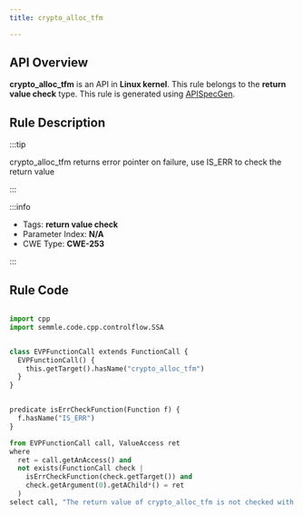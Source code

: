```yaml
---
title: crypto_alloc_tfm

---
```



## API Overview
**crypto_alloc_tfm** is an API in **Linux kernel**. This rule belongs to the **return value check** type. This rule is generated using [APISpecGen](../../tools/APISpecGen).
## Rule Description

:::tip

crypto_alloc_tfm returns error pointer on failure, use IS_ERR to check the return value

:::

:::info

- Tags: **return value check**
- Parameter Index: **N/A**
- CWE Type: **CWE-253**

:::

## Rule Code
```python

import cpp
import semmle.code.cpp.controlflow.SSA


class EVPFunctionCall extends FunctionCall {
  EVPFunctionCall() {
    this.getTarget().hasName("crypto_alloc_tfm")
  }
}


predicate isErrCheckFunction(Function f) {
  f.hasName("IS_ERR") 
}

from EVPFunctionCall call, ValueAccess ret
where
  ret = call.getAnAccess() and
  not exists(FunctionCall check |
    isErrCheckFunction(check.getTarget()) and
    check.getArgument(0).getAChild*() = ret
  )
select call, "The return value of crypto_alloc_tfm is not checked with IS_ERR."
    
```